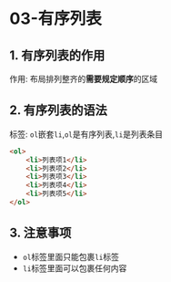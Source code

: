 # 03-有序列表

## 1. 有序列表的作用

作用: 布局排列整齐的**需要规定顺序**的区域

## 2. 有序列表的语法

标签: `ol`嵌套`li`,`ol`是有序列表,`li`是列表条目

```html
<ol>
    <li>列表项1</li>
    <li>列表项2</li>
    <li>列表项3</li>
    <li>列表项4</li>
    <li>列表项5</li>
</ol>
```

## 3. 注意事项

- `ol`标签里面只能包裹`li`标签 
- `li`标签里面可以包裹任何内容

